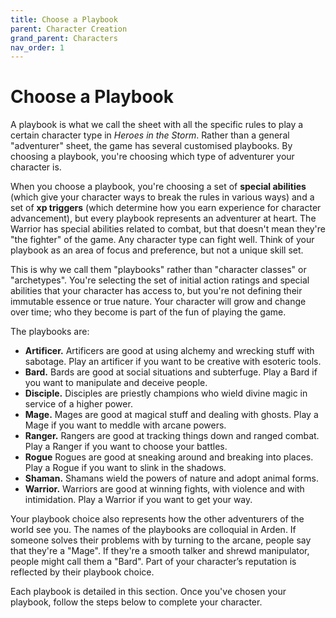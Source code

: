 ```yaml
---
title: Choose a Playbook
parent: Character Creation
grand_parent: Characters
nav_order: 1
---
```


# Choose a Playbook
A playbook is what we call the sheet with all the specific rules to play a certain character type in *Heroes in the Storm*. Rather than a general "adventurer" sheet, the game has several customised playbooks. By choosing a playbook, you're choosing which type of adventurer your character is.

When you choose a playbook, you're choosing a set of **special abilities** (which give your character ways to break the rules in various ways) and a set of **xp triggers** (which determine how you earn experience for character advancement), but every playbook represents an adventurer at heart. The Warrior has special abilities related to combat, but that doesn't mean they're "the fighter" of the game. Any character type can fight well. Think of your playbook as an area of focus and preference, but not a unique skill set.

This is why we call them "playbooks" rather than "character classes" or "archetypes". You're selecting the set of initial action ratings and special abilities that your character has access to, but you're not defining their immutable essence or true nature. Your character will grow and change over time; who they become is part of the fun of playing the game.

The playbooks are:
* **Artificer.** Artificers are good at using alchemy and wrecking stuff with sabotage. Play an artificer if you want to be creative with esoteric tools.
* **Bard.** Bards are good at social situations and subterfuge. Play a Bard if you want to manipulate and deceive people.
* **Disciple.** Disciples are priestly champions who wield divine magic in service of a higher power.
* **Mage.** Mages are good at magical stuff and dealing with ghosts. Play a Mage if you want to meddle with arcane powers.
* **Ranger.** Rangers are good at tracking things down and ranged combat. Play a Ranger if you want to choose your battles.
* **Rogue** Rogues are good at sneaking around and breaking into places. Play a Rogue if you want to slink in the shadows.
* **Shaman.** Shamans wield the powers of nature and adopt animal forms.
* **Warrior.** Warriors are good at winning fights, with violence and with intimidation. Play a Warrior if you want to get your way.

Your playbook choice also represents how the other adventurers of the world see you. The names of the playbooks are colloquial in Arden. If someone solves their problems with by turning to the arcane, people say that they're a "Mage". If they're a smooth talker and shrewd manipulator, people might call them a "Bard". Part of your character’s reputation is reflected by their playbook choice.

Each playbook is detailed in this section. Once you've chosen your playbook, follow the steps below to complete your character.
